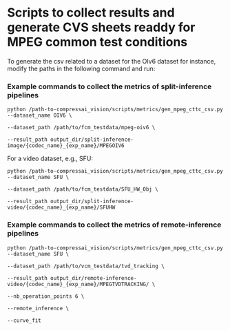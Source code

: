 # Scripts to collect results and generate CVS sheets readdy for MPEG common test conditions

To generate the csv related to a dataset for the OIv6 dataset for instance, modify the paths in the following command and run:



### Example commands to collect the metrics of split-inference pipelines 

```
python /path-to-compressai_vision/scripts/metrics/gen_mpeg_cttc_csv.py  --dataset_name OIV6 \
                                                                        --dataset_path /path/to/fcm_testdata/mpeg-oiv6 \
                                                                        --result_path output_dir/split-inference-image/{codec_name}_{exp_name}/MPEGOIV6
```

For a video dataset, e.g., SFU:

```
python /path-to-compressai_vision/scripts/metrics/gen_mpeg_cttc_csv.py  --dataset_name SFU \ 
                                                                        --dataset_path /path/to/fcm_testdata/SFU_HW_Obj \
                                                                        --result_path output_dir/split-inference-video/{codec_name}_{exp_name}/SFUHW
```

### Example commands to collect the metrics of remote-inference pipelines 

```
python /path-to-compressai_vision/scripts/metrics/gen_mpeg_cttc_csv.py  --dataset_name SFU \
                                                                        --dataset_path /path/to/vcm_testdata/tvd_tracking \
                                                                        --result_path output_dir/remote-inference-video/{codec_name}_{exp_name}/MPEGTVDTRACKING/ \
                                                                        --nb_operation_points 6 \
                                                                        --remote_inference \
                                                                        --curve_fit
```
